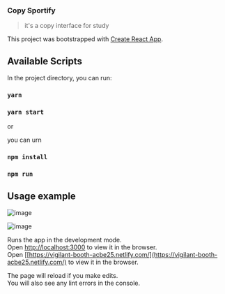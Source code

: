 ### Copy Sportify
> it's a copy interface for study

This project was bootstrapped with [Create React App](https://github.com/facebook/create-react-app).

## Available Scripts

In the project directory, you can run:
### `yarn`
### `yarn start`

or

you can urn 

### `npm install`
### `npm run`

## Usage example

![image](https://user-images.githubusercontent.com/48535259/76914237-6a8a7d00-6898-11ea-9b4b-06b318a8c51f.png)

![image](https://user-images.githubusercontent.com/48535259/76913697-8a20a600-6896-11ea-88b7-88f574ae3bbd.png)



Runs the app in the development mode.<br />
Open [http://localhost:3000](http://localhost:3000) to view it in the browser.
<br />
Open [[https://vigilant-booth-acbe25.netlify.com/](https://vigilant-booth-acbe25.netlify.com/) to view it in the browser.

The page will reload if you make edits.<br />
You will also see any lint errors in the console.
